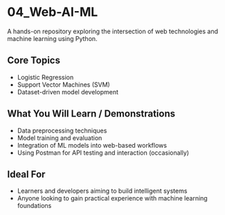 # 04_Web-AI-ML

A hands-on repository exploring the intersection of web technologies and machine learning using Python.

## Core Topics
- Logistic Regression
- Support Vector Machines (SVM)
- Dataset-driven model development

## What You Will Learn / Demonstrations
- Data preprocessing techniques
- Model training and evaluation
- Integration of ML models into web-based workflows
- Using Postman for API testing and interaction (occasionally)

## Ideal For
- Learners and developers aiming to build intelligent systems
- Anyone looking to gain practical experience with machine learning foundations
